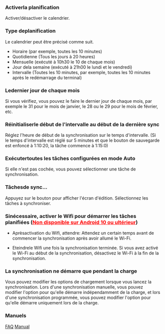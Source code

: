 ### Activerla planification

Activer/désactiver le calendrier.

### Type deplanification

Le calendrier peut être précisé comme suit.

- Horaire (par exemple, toutes les 10 minutes)
- Quotidienne (Tous les jours à 20 heures)
- Mensuelle (exécuté à 10h30 le 10 de chaque mois)
- Jour dela semaine (exécuté à 21h00 le lundi et le vendredi)
- Intervalle (Toutes les 10 minutes, par exemple, toutes les 10 minutes après le redémarrage du terminal)

### Ledernier jour de chaque mois

Si vous vérifiez, vous pouvez le faire le dernier jour de chaque mois, par exemple le 31 pour le mois de janvier, le 28 ou le 29 pour le mois de février, etc.

### Réinitialiserle début de l\'intervalle au début de la dernière sync

Réglez l'heure de début de la synchronisation sur le temps d'intervalle. (Si le temps d'intervalle est réglé sur 5 minutes et que le bouton de sauvegarde est enfoncé à 1:10:20, la tâche commence à 1:15:0)

### Exécutertoutes les tâches configurées en mode Auto

Si elle n'est pas cochée, vous pouvez sélectionner une tâche de synchronisation.

### Tâchesde sync...
Appuyez sur le bouton pour afficher l'écran d'édition. Sélectionnez les tâches à synchroniser.

### Sinécessaire, activer le Wifi pour démarrer les tâches planifiées (<span style="color: red; "><u>Non disponible sur Android 10 ou ultérieur</u></span>)

- Aprèsactivation du Wifi, attendre:
Attendez un certain temps avant de commencer la synchronisation après avoir allumé le Wi-Fi.

- Eteindrele Wifi une fois la synchronisation terminée.
Si vous avez activé le Wi-Fi au début de la synchronisation, désactivez le Wi-Fi à la fin de la synchronisation.

### La synchronisation ne démarre que pendant la charge

Vous pouvez modifier les options de chargement lorsque vous lancez la synchronisation. Lors d'une synchronisation manuelle, vous pouvez modifier l'option pour qu'elle démarre indépendamment de la charge, et lors d'une synchronisation programmée, vous pouvez modifier l'option pour qu'elle démarre uniquement lors de la charge.

### Manuels
[FAQ](https://sentaroh.github.io/Documents/SMBSync2/SMBSync2_FAQ_FR.htm)
[Manual](https://sentaroh.github.io/Documents/SMBSync2/SMBSync2_Desc_EN.htm) 

